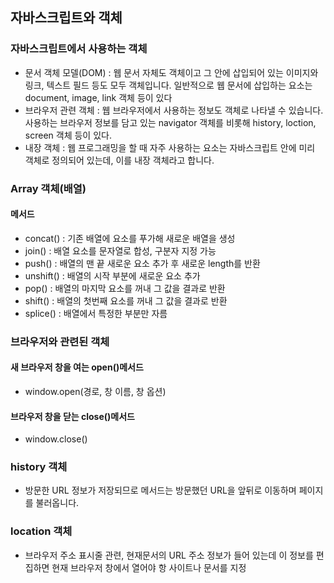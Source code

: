 ## 자바스크립트와 객체
### 자바스크립트에서 사용하는 객체
+ 문서 객체 모델(DOM) : 웹 문서 자체도 객체이고 그 안에 삽입되어 있는 이미지와 링크, 텍스트 필드 등도 모두 객체입니다. 일반적으로 웹 문서에 삽입하는 요소는 document, image, link 객체 등이 있다
+ 브라우저 관련 객체 : 웹 브라우저에서 사용하는 정보도 객체로 나타낼 수 있습니다. 사용하는 브라우저 정보를 담고 있는 navigator 객체를 비롯해 history, loction, screen 객체 등이 있다.
+ 내장 객체 : 웹 프로그래밍을 할 때 자주 사용하는 요소는 자바스크립트 안에 미리 객체로 정의되어 있는데, 이를 내장 객체라고 합니다. 

### Array 객체(배열)
#### 메서드
+ concat() : 기존 배열에 요소를 푸가해 새로운 배열을 생성
+ join() : 배열 요소를 문자열로 합성, 구분자 지정 가능
+ push() : 배열의 맨 끝 새로운 요소 추가 후 새로운 length를 반환
+ unshift() : 배열의 시작 부분에 새로운 요소 추가
+ pop() : 배열의 마지막 요소를 꺼내 그 값을 결과로 반환
+ shift() : 배열의 첫번째 요소를 꺼내 그 값을 결과로 반환
+ splice() : 배열에서 특정한 부분만 자름

### 브라우저와 관련된 객체
#### 새 브라우저 창을 여는 open()메서드
+ window.open(경로, 창 이름, 창 옵션)

#### 브라우저 창을 닫는 close()메서드
+ window.close()

### history 객체
+ 방문한 URL 정보가 저장되므로 메서드는 방문했던 URL을 앞뒤로 이동하며 페이지를 불러옵니다.

### location 객체
+ 브라우저 주소 표시줄 관련, 현재문서의 URL 주소 정보가 들어 있는데 이 정보를 편집하면 현재 브라우저 창에서 열어야 항 사이트나 문서를 지정


